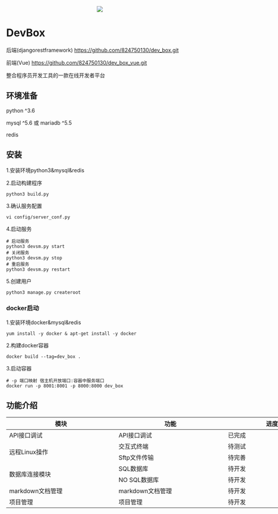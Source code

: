 <div align="center">
    <img src="static/faviconmin.png"/>
</div>

# DevBox

后端(djangorestframework)  https://github.com/824750130/dev_box.git



前端(Vue) https://github.com/824750130/dev_box_vue.git

整合程序员开发工具的一款在线开发者平台



## 环境准备

python ^3.6

mysql ^5.6 或 mariadb ^5.5

redis



## 安装

1.安装环境python3&mysql&redis



2.启动构建程序

```shell
python3 build.py
```



3.确认服务配置

```shell
vi config/server_conf.py
```



4.启动服务

```shell
# 启动服务
python3 devsm.py start
# 关闭服务
python3 devsm.py stop
# 重启服务
python3 devsm.py restart
```


5.创建用户
```shell
python3 manage.py createroot
```



### docker启动

1.安装环境docker&mysql&redis

```
yum install -y docker & apt-get install -y docker
```

2.构建docker容器

```shell
docker build --tag=dev_box .
```



3.启动容器

```shell
# -p 端口映射 宿主机开放端口:容器中服务端口
docker run -p 8001:8001 -p 8000:8000 dev_box
```



## 功能介绍

<table style="width: 882px">
  <thead style="text-align: center">
    <tr>
      <th>模块</th>
      <th>功能</th>
      <th>进度</th>
    </tr>
  </thead>
  <tbody>
    <tr>
      <td>API接口调试&nbsp; &nbsp; &nbsp; &nbsp; &nbsp; &nbsp; &nbsp; &nbsp; &nbsp;&nbsp; &nbsp; &nbsp; &nbsp; &nbsp; &nbsp; &nbsp; &nbsp; &nbsp; &nbsp; &nbsp; &nbsp; &nbsp; &nbsp;</td>
      <td>API接口调试&nbsp; &nbsp; &nbsp; &nbsp; &nbsp; &nbsp; &nbsp; &nbsp; &nbsp;&nbsp; &nbsp; &nbsp; &nbsp; &nbsp; &nbsp; &nbsp; &nbsp; &nbsp; &nbsp; &nbsp; &nbsp; &nbsp; &nbsp;</td>
      <td>已完成&nbsp; &nbsp; &nbsp; &nbsp; &nbsp; &nbsp; &nbsp; &nbsp; &nbsp;&nbsp; &nbsp; &nbsp; &nbsp; &nbsp; &nbsp; &nbsp; &nbsp; &nbsp; &nbsp; &nbsp; &nbsp; &nbsp; &nbsp;</td>
    </tr>
    <tr>
      <td rowspan="2">远程Linux操作</td>
      <td>交互式终端</td>
      <td>待测试</td>
    </tr>
    <tr>
      <td>Sftp文件传输</td>
      <td>待完善</td>
    </tr>
    <tr>
      <td rowspan="2">数据库连接模块</td>
      <td>SQL数据库</td>
      <td>待开发</td>
    </tr>
    <tr>
      <td>NO SQL数据库</td>
      <td>待开发</td>
    </tr>
    <tr>
      <td>markdown文档管理</td>
      <td>markdown文档管理</td>
      <td>待开发</td>
    </tr>
    <tr>
      <td>项目管理</td>
      <td>项目管理</td>
      <td>待开发</td>
    </tr>
  </tbody>
</table>


